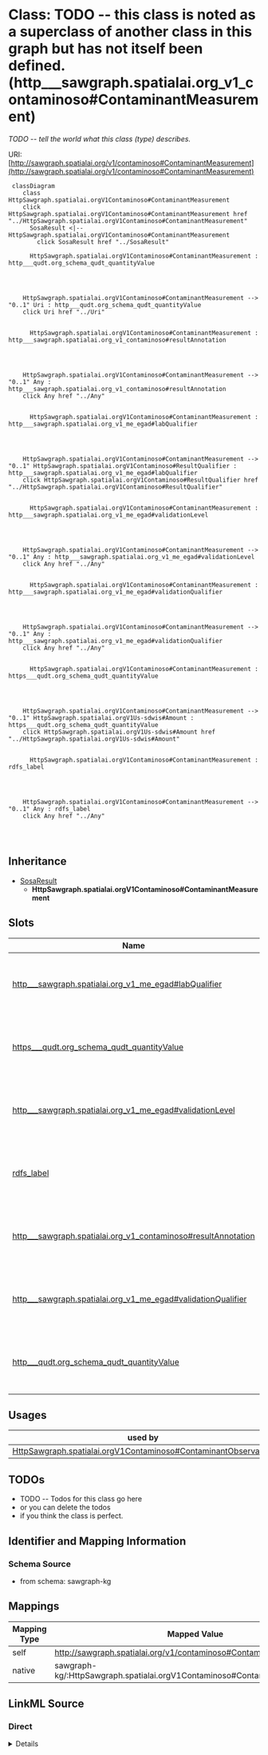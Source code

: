

# Class: TODO -- this class is noted as a superclass of another class in this graph but has not itself been defined. (http___sawgraph.spatialai.org_v1_contaminoso#ContaminantMeasurement)


_TODO -- tell the world what this class (type) describes._





URI: [http://sawgraph.spatialai.org/v1/contaminoso#ContaminantMeasurement](http://sawgraph.spatialai.org/v1/contaminoso#ContaminantMeasurement)






```mermaid
 classDiagram
    class HttpSawgraph.spatialai.orgV1Contaminoso#ContaminantMeasurement
    click HttpSawgraph.spatialai.orgV1Contaminoso#ContaminantMeasurement href "../HttpSawgraph.spatialai.orgV1Contaminoso#ContaminantMeasurement"
      SosaResult <|-- HttpSawgraph.spatialai.orgV1Contaminoso#ContaminantMeasurement
        click SosaResult href "../SosaResult"
      
      HttpSawgraph.spatialai.orgV1Contaminoso#ContaminantMeasurement : http___qudt.org_schema_qudt_quantityValue
        
          
    
    
    HttpSawgraph.spatialai.orgV1Contaminoso#ContaminantMeasurement --> "0..1" Uri : http___qudt.org_schema_qudt_quantityValue
    click Uri href "../Uri"

        
      HttpSawgraph.spatialai.orgV1Contaminoso#ContaminantMeasurement : http___sawgraph.spatialai.org_v1_contaminoso#resultAnnotation
        
          
    
    
    HttpSawgraph.spatialai.orgV1Contaminoso#ContaminantMeasurement --> "0..1" Any : http___sawgraph.spatialai.org_v1_contaminoso#resultAnnotation
    click Any href "../Any"

        
      HttpSawgraph.spatialai.orgV1Contaminoso#ContaminantMeasurement : http___sawgraph.spatialai.org_v1_me_egad#labQualifier
        
          
    
    
    HttpSawgraph.spatialai.orgV1Contaminoso#ContaminantMeasurement --> "0..1" HttpSawgraph.spatialai.orgV1Contaminoso#ResultQualifier : http___sawgraph.spatialai.org_v1_me_egad#labQualifier
    click HttpSawgraph.spatialai.orgV1Contaminoso#ResultQualifier href "../HttpSawgraph.spatialai.orgV1Contaminoso#ResultQualifier"

        
      HttpSawgraph.spatialai.orgV1Contaminoso#ContaminantMeasurement : http___sawgraph.spatialai.org_v1_me_egad#validationLevel
        
          
    
    
    HttpSawgraph.spatialai.orgV1Contaminoso#ContaminantMeasurement --> "0..1" Any : http___sawgraph.spatialai.org_v1_me_egad#validationLevel
    click Any href "../Any"

        
      HttpSawgraph.spatialai.orgV1Contaminoso#ContaminantMeasurement : http___sawgraph.spatialai.org_v1_me_egad#validationQualifier
        
          
    
    
    HttpSawgraph.spatialai.orgV1Contaminoso#ContaminantMeasurement --> "0..1" Any : http___sawgraph.spatialai.org_v1_me_egad#validationQualifier
    click Any href "../Any"

        
      HttpSawgraph.spatialai.orgV1Contaminoso#ContaminantMeasurement : https___qudt.org_schema_qudt_quantityValue
        
          
    
    
    HttpSawgraph.spatialai.orgV1Contaminoso#ContaminantMeasurement --> "0..1" HttpSawgraph.spatialai.orgV1Us-sdwis#Amount : https___qudt.org_schema_qudt_quantityValue
    click HttpSawgraph.spatialai.orgV1Us-sdwis#Amount href "../HttpSawgraph.spatialai.orgV1Us-sdwis#Amount"

        
      HttpSawgraph.spatialai.orgV1Contaminoso#ContaminantMeasurement : rdfs_label
        
          
    
    
    HttpSawgraph.spatialai.orgV1Contaminoso#ContaminantMeasurement --> "0..1" Any : rdfs_label
    click Any href "../Any"

        
      
```





## Inheritance
* [SosaResult](../classes/SosaResult.md)
    * **HttpSawgraph.spatialai.orgV1Contaminoso#ContaminantMeasurement**



## Slots

| Name | Cardinality and Range | Description | Inheritance |
| ---  | --- | --- | --- |
| [http___sawgraph.spatialai.org_v1_me_egad#labQualifier](../slots/http___sawgraph.spatialai.org_v1_me_egad#labQualifier.md) | 0..1 <br/> [HttpSawgraph.spatialai.orgV1Contaminoso#ResultQualifier](../classes/HttpSawgraph.spatialai.orgV1Contaminoso#ResultQualifier.md) | TODO -- tell the world what this slot (predicate) describes | direct |
| [https___qudt.org_schema_qudt_quantityValue](../slots/https___qudt.org_schema_qudt_quantityValue.md) | 0..1 <br/> [HttpSawgraph.spatialai.orgV1Us-sdwis#Amount](../classes/HttpSawgraph.spatialai.orgV1Us-sdwis#Amount.md) | TODO -- tell the world what this slot (predicate) describes | direct |
| [http___sawgraph.spatialai.org_v1_me_egad#validationLevel](../slots/http___sawgraph.spatialai.org_v1_me_egad#validationLevel.md) | 0..1 <br/> [Any](../classes/Any.md)&nbsp;or&nbsp;<br />[xsd:anyURI](http://www.w3.org/2001/XMLSchema#anyURI)&nbsp;or&nbsp;<br />[HttpSawgraph.spatialai.orgV1Contaminoso#ResultQualifier](../classes/HttpSawgraph.spatialai.orgV1Contaminoso#ResultQualifier.md) | TODO -- tell the world what this slot (predicate) describes | direct |
| [rdfs_label](../slots/rdfs_label.md) | 0..1 <br/> [Any](../classes/Any.md)&nbsp;or&nbsp;<br />[xsd:anyURI](http://www.w3.org/2001/XMLSchema#anyURI)&nbsp;or&nbsp;<br />[xsd:string](http://www.w3.org/2001/XMLSchema#string) | TODO -- tell the world what this slot (predicate) describes | direct |
| [http___sawgraph.spatialai.org_v1_contaminoso#resultAnnotation](../slots/http___sawgraph.spatialai.org_v1_contaminoso#resultAnnotation.md) | 0..1 <br/> [Any](../classes/Any.md)&nbsp;or&nbsp;<br />[xsd:anyURI](http://www.w3.org/2001/XMLSchema#anyURI)&nbsp;or&nbsp;<br />[HttpSawgraph.spatialai.orgV1Contaminoso#ResultQualifier](../classes/HttpSawgraph.spatialai.orgV1Contaminoso#ResultQualifier.md) | TODO -- tell the world what this slot (predicate) describes | direct |
| [http___sawgraph.spatialai.org_v1_me_egad#validationQualifier](../slots/http___sawgraph.spatialai.org_v1_me_egad#validationQualifier.md) | 0..1 <br/> [Any](../classes/Any.md)&nbsp;or&nbsp;<br />[xsd:anyURI](http://www.w3.org/2001/XMLSchema#anyURI)&nbsp;or&nbsp;<br />[HttpSawgraph.spatialai.orgV1Contaminoso#ResultQualifier](../classes/HttpSawgraph.spatialai.orgV1Contaminoso#ResultQualifier.md) | TODO -- tell the world what this slot (predicate) describes | direct |
| [http___qudt.org_schema_qudt_quantityValue](../slots/http___qudt.org_schema_qudt_quantityValue.md) | 0..1 <br/> [xsd:anyURI](http://www.w3.org/2001/XMLSchema#anyURI) | TODO -- tell the world what this slot (predicate) describes | direct |





## Usages

| used by | used in | type | used |
| ---  | --- | --- | --- |
| [HttpSawgraph.spatialai.orgV1Contaminoso#ContaminantObservation](../classes/HttpSawgraph.spatialai.orgV1Contaminoso#ContaminantObservation.md) | [sosa_hasResult](../slots/sosa_hasResult.md) | any_of[range] | [HttpSawgraph.spatialai.orgV1Contaminoso#ContaminantMeasurement](../classes/HttpSawgraph.spatialai.orgV1Contaminoso#ContaminantMeasurement.md) |






## TODOs

* TODO -- Todos for this class go here
* or you can delete the todos
* if you think the class is perfect.

## Identifier and Mapping Information







### Schema Source


* from schema: sawgraph-kg




## Mappings

| Mapping Type | Mapped Value |
| ---  | ---  |
| self | http://sawgraph.spatialai.org/v1/contaminoso#ContaminantMeasurement |
| native | sawgraph-kg/:HttpSawgraph.spatialai.orgV1Contaminoso#ContaminantMeasurement |







## LinkML Source

<!-- TODO: investigate https://stackoverflow.com/questions/37606292/how-to-create-tabbed-code-blocks-in-mkdocs-or-sphinx -->

### Direct

<details>
```yaml
name: http___sawgraph.spatialai.org_v1_contaminoso#ContaminantMeasurement
description: TODO -- tell the world what this class (type) describes.
title: TODO -- this class is noted as a superclass of another class in this graph
  but has not itself been defined.
todos:
- TODO -- Todos for this class go here
- or you can delete the todos
- if you think the class is perfect.
notes:
- Class with 143064 occurences.
from_schema: sawgraph-kg
is_a: sosa_Result
slots:
- http___sawgraph.spatialai.org_v1_me-egad#labQualifier
- https___qudt.org_schema_qudt_quantityValue
- http___sawgraph.spatialai.org_v1_me-egad#validationLevel
- rdfs_label
- http___sawgraph.spatialai.org_v1_contaminoso#resultAnnotation
- http___sawgraph.spatialai.org_v1_me-egad#validationQualifier
- http___qudt.org_schema_qudt_quantityValue
class_uri: http://sawgraph.spatialai.org/v1/contaminoso#ContaminantMeasurement

```
</details>

### Induced

<details>
```yaml
name: http___sawgraph.spatialai.org_v1_contaminoso#ContaminantMeasurement
description: TODO -- tell the world what this class (type) describes.
title: TODO -- this class is noted as a superclass of another class in this graph
  but has not itself been defined.
todos:
- TODO -- Todos for this class go here
- or you can delete the todos
- if you think the class is perfect.
notes:
- Class with 143064 occurences.
from_schema: sawgraph-kg
is_a: sosa_Result
attributes:
  http___sawgraph.spatialai.org_v1_me-egad#labQualifier:
    name: http___sawgraph.spatialai.org_v1_me-egad#labQualifier
    description: TODO -- tell the world what this slot (predicate) describes.
    title: egad - lab qualifier
    todos:
    - TODO -- Todos for this slot go here
    - or you can delete the todos
    - if you think the class is perfect.
    comments:
    - 40705 occurrences with subject type http___sawgraph.spatialai.org_v1_contaminoso#ContaminantMeasurement
      and object type http___sawgraph.spatialai.org_v1_contaminoso#ResultQualifier.
    - 13237 occurrences with subject type http___sawgraph.spatialai.org_v1_contaminoso#AggregateContaminantMeasurement
      and object type http___sawgraph.spatialai.org_v1_contaminoso#ResultQualifier.
    examples:
    - value: http://sawgraph.spatialai.org/v1/me-egad-data#result.WG17410824.AAWH.20230125.1763231
        http://sawgraph.spatialai.org/v1/me-egad#labQualifier http://sawgraph.spatialai.org/v1/me-egad#concentrationQualifier.J
    - value: http://sawgraph.spatialai.org/v1/me-egad-data#result.WG17410824.AAWH.20230125.DEP18018
        http://sawgraph.spatialai.org/v1/me-egad#labQualifier http://sawgraph.spatialai.org/v1/me-egad#concentrationQualifier.J
    from_schema: sawgraph-kg
    rank: 1000
    slot_uri: http://sawgraph.spatialai.org/v1/me-egad#labQualifier
    alias: http___sawgraph.spatialai.org_v1_me_egad#labQualifier
    owner: http___sawgraph.spatialai.org_v1_contaminoso#ContaminantMeasurement
    domain_of:
    - http___sawgraph.spatialai.org_v1_contaminoso#AggregateContaminantMeasurement
    - http___sawgraph.spatialai.org_v1_contaminoso#ContaminantMeasurement
    subproperty_of: http___sawgraph.spatialai.org_v1_contaminoso#resultAnnotation
    range: http___sawgraph.spatialai.org_v1_contaminoso#ResultQualifier
  https___qudt.org_schema_qudt_quantityValue:
    name: https___qudt.org_schema_qudt_quantityValue
    description: TODO -- tell the world what this slot (predicate) describes.
    todos:
    - TODO -- Todos for this slot go here
    - or you can delete the todos
    - if you think the class is perfect.
    comments:
    - 21 occurrences with subject type http___sawgraph.spatialai.org_v1_contaminoso#ContaminantMeasurement
      and object type http___sawgraph.spatialai.org_v1_us-sdwis#Amount.
    examples:
    - value: http://sawgraph.spatialai.org/v1/us-sdwis-data#d.PWS-PFASConcentration.ME0309196.03162022.PFOA-PFOS-PFHxS-PFNA-PFHpA-PFDA
        https://qudt.org/schema/qudt/quantityValue http://sawgraph.spatialai.org/v1/us-sdwis-data#d.Amount.ME0309196.Sample-03162022.Chemical-PFOA-PFOS-PFHxS-PFNA-PFHpA-PFDA
    from_schema: sawgraph-kg
    rank: 1000
    slot_uri: https://qudt.org/schema/qudt/quantityValue
    alias: https___qudt.org_schema_qudt_quantityValue
    owner: http___sawgraph.spatialai.org_v1_contaminoso#ContaminantMeasurement
    domain_of:
    - http___sawgraph.spatialai.org_v1_contaminoso#ContaminantMeasurement
    range: http___sawgraph.spatialai.org_v1_us-sdwis#Amount
  http___sawgraph.spatialai.org_v1_me-egad#validationLevel:
    name: http___sawgraph.spatialai.org_v1_me-egad#validationLevel
    description: TODO -- tell the world what this slot (predicate) describes.
    title: egad - validation level
    todos:
    - TODO -- Todos for this slot go here
    - or you can delete the todos
    - if you think the class is perfect.
    comments:
    - 113547 occurrences with subject type http___sawgraph.spatialai.org_v1_contaminoso#ContaminantMeasurement
      and object type http___sawgraph.spatialai.org_v1_contaminoso#ResultQualifier.
    - 26147 occurrences with subject type http___sawgraph.spatialai.org_v1_contaminoso#AggregateContaminantMeasurement
      and object type http___sawgraph.spatialai.org_v1_contaminoso#ResultQualifier.
    - 490 occurrences with subject type http___sawgraph.spatialai.org_v1_contaminoso#ContaminantMeasurement
      and object type uri.
    - 64 occurrences with subject type http___sawgraph.spatialai.org_v1_contaminoso#AggregateContaminantMeasurement
      and object type uri.
    examples:
    - value: http://sawgraph.spatialai.org/v1/me-egad-data#result.WG17410824.AAWH.20230125.1763231
        http://sawgraph.spatialai.org/v1/me-egad#validationLevel http://sawgraph.spatialai.org/v1/me-egad#validationLevel.DEP
    - value: http://sawgraph.spatialai.org/v1/me-egad-data#result.WG17410824.AAWH.20230125.DEP18018
        http://sawgraph.spatialai.org/v1/me-egad#validationLevel http://sawgraph.spatialai.org/v1/me-egad#validationLevel.DEP
    - value: http://sawgraph.spatialai.org/v1/me-egad-data#result.170094201.VAL.20170725.108427538
        http://sawgraph.spatialai.org/v1/me-egad#validationLevel http://sawgraph.spatialai.org/v1/me-egad#validationLevel.TierII-EPA-NE-REGION-1-GUIDELINES
    - value: http://sawgraph.spatialai.org/v1/me-egad-data#result.170098413.VAL.20170802.DEP18016
        http://sawgraph.spatialai.org/v1/me-egad#validationLevel http://sawgraph.spatialai.org/v1/me-egad#validationLevel.TierII-EPA-NE-REGION-1-GUIDELINES
    from_schema: sawgraph-kg
    rank: 1000
    slot_uri: http://sawgraph.spatialai.org/v1/me-egad#validationLevel
    alias: http___sawgraph.spatialai.org_v1_me_egad#validationLevel
    owner: http___sawgraph.spatialai.org_v1_contaminoso#ContaminantMeasurement
    domain_of:
    - http___sawgraph.spatialai.org_v1_contaminoso#AggregateContaminantMeasurement
    - http___sawgraph.spatialai.org_v1_contaminoso#ContaminantMeasurement
    subproperty_of: http___sawgraph.spatialai.org_v1_contaminoso#resultAnnotation
    range: Any
    any_of:
    - range: uri
    - range: http___sawgraph.spatialai.org_v1_contaminoso#ResultQualifier
  rdfs_label:
    name: rdfs_label
    description: TODO -- tell the world what this slot (predicate) describes.
    todos:
    - TODO -- Todos for this slot go here
    - or you can delete the todos
    - if you think the class is perfect.
    comments:
    - 66 occurrences with subject type http___sawgraph.spatialai.org_v1_contaminoso#ResultQualifier
      and object type string.
    - 33 occurrences with subject type http___sawgraph.spatialai.org_v1_il-isgs#WellPurpose
      and object type string.
    - 109 occurrences with subject type http___sawgraph.spatialai.org_v1_me-egad#EGAD-SamplePointType
      and object type string.
    - 94 occurrences with subject type http___sawgraph.spatialai.org_v1_contaminoso#Substance
      and object type string.
    - 12 occurrences with subject type http___sawgraph.spatialai.org_v1_contaminoso#ObservationAnnotation
      and object type string.
    - 160 occurrences with subject type http___sawgraph.spatialai.org_v1_contaminoso#SampleAnnotation
      and object type string.
    - 97 occurrences with subject type http___sawgraph.spatialai.org_v1_contaminoso#MaterialType
      and object type string.
    - 1249 occurrences with subject type http___sawgraph.spatialai.org_v1_me-egad#EGAD-AnalysisMethod
      and object type string.
    - 3 occurrences with subject type http___qudt.org_vocab_unitUnit and object type
      string.
    - 300 occurrences with subject type prov_Organization and object type string.
    - 115887 occurrences with subject type http___sawgraph.spatialai.org_v1_contaminoso#ContaminantMeasurement
      and object type string.
    - 26294 occurrences with subject type http___sawgraph.spatialai.org_v1_contaminoso#AggregateContaminantMeasurement
      and object type string.
    - 23031 occurrences with subject type http___sawgraph.spatialai.org_v1_contaminoso#MaterialSample
      and object type string.
    - 8324 occurrences with subject type http___sawgraph.spatialai.org_v1_contaminoso#Point
      and object type string.
    - 171069 occurrences with subject type http___sawgraph.spatialai.org_v1_contaminoso#Feature
      and object type string.
    - 957 occurrences with subject type http___sawgraph.spatialai.org_v1_me-egad#EGAD-Site
      and object type string.
    - 62 occurrences with subject type http___sawgraph.spatialai.org_v1_me-egad#EGAD-SiteType
      and object type string.
    - 142181 occurrences with subject type http___sawgraph.spatialai.org_v1_contaminoso#ContaminantObservation
      and object type string.
    examples:
    - value: http://sawgraph.spatialai.org/me-egad#concentrationQualifier.* rdfs:label
        QC RESULTS NOT WITHIN CONTROL LIMITS
    - value: http://sawgraph.spatialai.org/v1/il-isgs-data#d.ISGS-WellPurpose.CROP
        rdfs:label Outcrop
    - value: http://sawgraph.spatialai.org/v1/me-egad#featureType.AST rdfs:label ABOVEGROUND
        STORAGE TANK
    - value: http://sawgraph.spatialai.org/v1/me-egad#parameter.10-2_FTS_A rdfs:label
        10:2 FLUOROTELOMER SULFONIC ACID
    - value: http://sawgraph.spatialai.org/v1/me-egad#resultType.TRG rdfs:label TARGET/REGULAR
        RESULT
    - value: http://sawgraph.spatialai.org/v1/me-egad#sampleLocation.AF rdfs:label
        AFTER FILTERS
    - value: http://sawgraph.spatialai.org/v1/me-egad#sampleMaterialType.AS rdfs:label
        ASH (BOTTOM & FLY)
    - value: http://sawgraph.spatialai.org/v1/me-egad#testMethod.CALCULATED rdfs:label
        CALCULATED
    - value: http://sawgraph.spatialai.org/v1/me-egad#unit.MG-KG rdfs:label MILLIGRAMS
        PER KILOGRAM
    - value: http://sawgraph.spatialai.org/v1/me-egad-data#organization.lab.AA rdfs:label
        ALPHA ANALYTICAL LAB - WESTBOROUGH, MA
    - value: http://sawgraph.spatialai.org/v1/me-egad-data#result.1028303.ELL.20190405.45298906
        rdfs:label EGAD PFAS measurements for sample 722
    - value: http://sawgraph.spatialai.org/v1/me-egad-data#result.1028303.ELL.20190405.DEP18010
        rdfs:label EGAD PFAS measurements for sample 722
    - value: http://sawgraph.spatialai.org/v1/me-egad-data#sample.1028303.ELL.20190405
        rdfs:label EGAD sample 722
    - value: http://sawgraph.spatialai.org/v1/me-egad-data#samplePoint.100410 rdfs:label
        EGAD sample point 100410
    - value: http://sawgraph.spatialai.org/v1/me-egad-data#sampledFeature.100410 rdfs:label
        EGAD sampled festure associated with sample point 100410
    - value: http://sawgraph.spatialai.org/v1/me-egad-data#site.100843 rdfs:label
        EGAD site 100843
    - value: http://sawgraph.spatialai.org/v1/me-egad#siteType.AGRICCHEM rdfs:label
        AGRICULTURAL CHEMICAL USE
    - value: http://sawgraph.spatialai.org/v1/me-egad-data#observation.1028303.ELL.20190405.45298906
        rdfs:label EGAD PFAS observation for sample 722
    from_schema: sawgraph-kg
    rank: 1000
    slot_uri: rdfs:label
    alias: rdfs_label
    owner: http___sawgraph.spatialai.org_v1_contaminoso#ContaminantMeasurement
    domain_of:
    - http___qudt.org_vocab_unitUnit
    - http___sawgraph.spatialai.org_v1_contaminoso#AggregateContaminantMeasurement
    - http___sawgraph.spatialai.org_v1_contaminoso#ContaminantMeasurement
    - http___sawgraph.spatialai.org_v1_contaminoso#ContaminantObservation
    - http___sawgraph.spatialai.org_v1_contaminoso#Feature
    - http___sawgraph.spatialai.org_v1_contaminoso#MaterialSample
    - http___sawgraph.spatialai.org_v1_contaminoso#MaterialType
    - http___sawgraph.spatialai.org_v1_contaminoso#ObservationAnnotation
    - http___sawgraph.spatialai.org_v1_contaminoso#Point
    - http___sawgraph.spatialai.org_v1_contaminoso#ResultQualifier
    - http___sawgraph.spatialai.org_v1_contaminoso#SampleAnnotation
    - http___sawgraph.spatialai.org_v1_contaminoso#Substance
    - http___sawgraph.spatialai.org_v1_il-isgs#WellPurpose
    - http___sawgraph.spatialai.org_v1_me-egad#EGAD-AnalysisMethod
    - http___sawgraph.spatialai.org_v1_me-egad#EGAD-SamplePointType
    - http___sawgraph.spatialai.org_v1_me-egad#EGAD-Site
    - http___sawgraph.spatialai.org_v1_me-egad#EGAD-SiteType
    - prov_Organization
    range: Any
    any_of:
    - range: uri
    - range: string
  http___sawgraph.spatialai.org_v1_contaminoso#resultAnnotation:
    name: http___sawgraph.spatialai.org_v1_contaminoso#resultAnnotation
    description: TODO -- tell the world what this slot (predicate) describes.
    todos:
    - TODO -- Todos for this slot go here
    - or you can delete the todos
    - if you think the class is perfect.
    comments:
    - 180161 occurrences with subject type http___sawgraph.spatialai.org_v1_contaminoso#ContaminantMeasurement
      and object type http___sawgraph.spatialai.org_v1_contaminoso#ResultQualifier.
    - 44340 occurrences with subject type http___sawgraph.spatialai.org_v1_contaminoso#AggregateContaminantMeasurement
      and object type http___sawgraph.spatialai.org_v1_contaminoso#ResultQualifier.
    - 535 occurrences with subject type http___sawgraph.spatialai.org_v1_contaminoso#ContaminantMeasurement
      and object type uri.
    - 72 occurrences with subject type http___sawgraph.spatialai.org_v1_contaminoso#AggregateContaminantMeasurement
      and object type uri.
    - 283759 occurrences with subject type http___sawgraph.spatialai.org_v1_contaminoso#ResultQualifier
      and object type http___sawgraph.spatialai.org_v1_contaminoso#ResultQualifier.
    examples:
    - value: http://sawgraph.spatialai.org/v1/me-egad-data#result.WG17410824.AAWH.20230125.1763231
        http://sawgraph.spatialai.org/v1/contaminoso#resultAnnotation http://sawgraph.spatialai.org/v1/me-egad#validationLevel.DEP
    - value: http://sawgraph.spatialai.org/v1/me-egad-data#result.WG17410824.AAWH.20230125.DEP18018
        http://sawgraph.spatialai.org/v1/contaminoso#resultAnnotation http://sawgraph.spatialai.org/v1/me-egad#validationLevel.DEP
    - value: http://sawgraph.spatialai.org/v1/me-egad-data#result.170094201.VAL.20170725.108427538
        http://sawgraph.spatialai.org/v1/contaminoso#resultAnnotation http://sawgraph.spatialai.org/v1/me-egad#validationLevel.TierII-EPA-NE-REGION-1-GUIDELINES
    - value: http://sawgraph.spatialai.org/v1/me-egad-data#result.170098413.VAL.20170802.DEP18016
        http://sawgraph.spatialai.org/v1/contaminoso#resultAnnotation http://sawgraph.spatialai.org/v1/me-egad#validationLevel.TierII-EPA-NE-REGION-1-GUIDELINES
    - value: http://sawgraph.spatialai.org/v1/me-egad-data#mdl.WG17410824.AAWH.20230125.DEP18018
        http://sawgraph.spatialai.org/v1/contaminoso#resultAnnotation http://sawgraph.spatialai.org/v1/me-egad-data#rl.WG17410824.AAWH.20230125.DEP18018
    from_schema: sawgraph-kg
    rank: 1000
    slot_uri: http://sawgraph.spatialai.org/v1/contaminoso#resultAnnotation
    alias: http___sawgraph.spatialai.org_v1_contaminoso#resultAnnotation
    owner: http___sawgraph.spatialai.org_v1_contaminoso#ContaminantMeasurement
    domain_of:
    - http___sawgraph.spatialai.org_v1_contaminoso#AggregateContaminantMeasurement
    - http___sawgraph.spatialai.org_v1_contaminoso#ContaminantMeasurement
    - http___sawgraph.spatialai.org_v1_contaminoso#ResultQualifier
    range: Any
    any_of:
    - range: uri
    - range: http___sawgraph.spatialai.org_v1_contaminoso#ResultQualifier
  http___sawgraph.spatialai.org_v1_me-egad#validationQualifier:
    name: http___sawgraph.spatialai.org_v1_me-egad#validationQualifier
    description: TODO -- tell the world what this slot (predicate) describes.
    title: egad - validation qualifier
    todos:
    - TODO -- Todos for this slot go here
    - or you can delete the todos
    - if you think the class is perfect.
    comments:
    - 60592 occurrences with subject type http___sawgraph.spatialai.org_v1_contaminoso#ContaminantMeasurement
      and object type http___sawgraph.spatialai.org_v1_contaminoso#ResultQualifier.
    - 17314 occurrences with subject type http___sawgraph.spatialai.org_v1_contaminoso#AggregateContaminantMeasurement
      and object type http___sawgraph.spatialai.org_v1_contaminoso#ResultQualifier.
    - 45 occurrences with subject type http___sawgraph.spatialai.org_v1_contaminoso#ContaminantMeasurement
      and object type uri.
    - 8 occurrences with subject type http___sawgraph.spatialai.org_v1_contaminoso#AggregateContaminantMeasurement
      and object type uri.
    examples:
    - value: http://sawgraph.spatialai.org/v1/me-egad-data#result.WG17410824.AAWH.20230125.1763231
        http://sawgraph.spatialai.org/v1/me-egad#validationQualifier http://sawgraph.spatialai.org/v1/me-egad#concentrationQualifier.J
    - value: http://sawgraph.spatialai.org/v1/me-egad-data#result.WG17410824.AAWH.20230125.DEP18018
        http://sawgraph.spatialai.org/v1/me-egad#validationQualifier http://sawgraph.spatialai.org/v1/me-egad#concentrationQualifier.J
    - value: http://sawgraph.spatialai.org/v1/me-egad-data#result.320623561.TA.20200701.335671
        http://sawgraph.spatialai.org/v1/me-egad#validationQualifier http://sawgraph.spatialai.org/v1/me-egad#concentrationQualifier.M
    - value: http://sawgraph.spatialai.org/v1/me-egad-data#result.320623562.TA.20200701.DEP18010
        http://sawgraph.spatialai.org/v1/me-egad#validationQualifier http://sawgraph.spatialai.org/v1/me-egad#concentrationQualifier.M
    from_schema: sawgraph-kg
    rank: 1000
    slot_uri: http://sawgraph.spatialai.org/v1/me-egad#validationQualifier
    alias: http___sawgraph.spatialai.org_v1_me_egad#validationQualifier
    owner: http___sawgraph.spatialai.org_v1_contaminoso#ContaminantMeasurement
    domain_of:
    - http___sawgraph.spatialai.org_v1_contaminoso#AggregateContaminantMeasurement
    - http___sawgraph.spatialai.org_v1_contaminoso#ContaminantMeasurement
    subproperty_of: http___sawgraph.spatialai.org_v1_contaminoso#resultAnnotation
    range: Any
    any_of:
    - range: uri
    - range: http___sawgraph.spatialai.org_v1_contaminoso#ResultQualifier
  http___qudt.org_schema_qudt_quantityValue:
    name: http___qudt.org_schema_qudt_quantityValue
    description: TODO -- tell the world what this slot (predicate) describes.
    todos:
    - TODO -- Todos for this slot go here
    - or you can delete the todos
    - if you think the class is perfect.
    comments:
    - 115882 occurrences with subject type http___sawgraph.spatialai.org_v1_contaminoso#ContaminantMeasurement
      and object type uri.
    - 26293 occurrences with subject type http___sawgraph.spatialai.org_v1_contaminoso#AggregateContaminantMeasurement
      and object type uri.
    examples:
    - value: http://sawgraph.spatialai.org/v1/me-egad-data#result.1028303.ELL.20190405.45298906
        http://qudt.org/schema/qudt/quantityValue http://sawgraph.spatialai.org/v1/me-egad-data#quantityValue.1028303.ELL.20190405.45298906
    - value: http://sawgraph.spatialai.org/v1/me-egad-data#result.1028303.ELL.20190405.DEP18010
        http://qudt.org/schema/qudt/quantityValue http://sawgraph.spatialai.org/v1/me-egad-data#quantityValue.1028303.ELL.20190405.DEP18010
    from_schema: sawgraph-kg
    rank: 1000
    slot_uri: http://qudt.org/schema/qudt/quantityValue
    alias: http___qudt.org_schema_qudt_quantityValue
    owner: http___sawgraph.spatialai.org_v1_contaminoso#ContaminantMeasurement
    domain_of:
    - http___sawgraph.spatialai.org_v1_contaminoso#AggregateContaminantMeasurement
    - http___sawgraph.spatialai.org_v1_contaminoso#ContaminantMeasurement
    range: uri
class_uri: http://sawgraph.spatialai.org/v1/contaminoso#ContaminantMeasurement

```
</details>